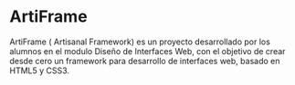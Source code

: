 # ArtiFrame
ArtiFrame ( Artisanal Framework) es un proyecto desarrollado por los alumnos en el modulo Diseño de Interfaces Web, con el objetivo de crear desde cero un framework para desarrollo de interfaces web, basado en HTML5 y CSS3.

